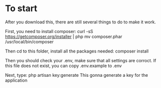 # To start

After you download this, there are still several things to do to make it work.

First, you need to install composer:
	curl -sS https://getcomposer.org/installer | php
	mv composer.phar /usr/local/bin/composer

Then cd to this folder, install all the packages needed:
	composer install

Then you should check your .env, make sure that all settings are corroct. If this file does not exist, you can copy .env.example to .env

Next, type:	
	php artisan key:generate
This gonna generate a key for the application